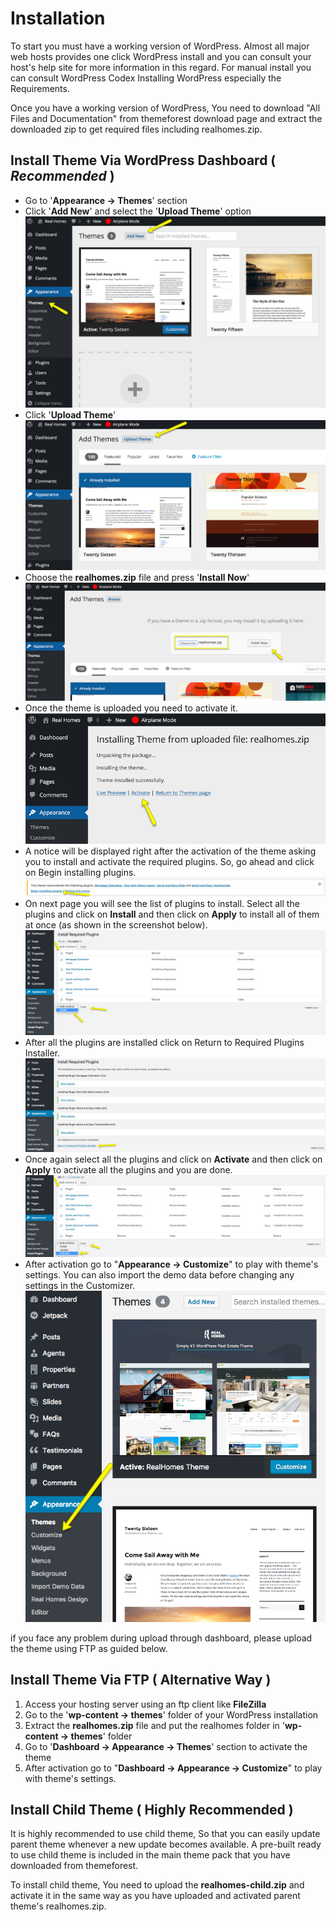 # Installation

To start you must have a working version of WordPress. Almost all major web hosts provides one click WordPress install and you can consult your host's help site for more information in this regard. For manual install you can consult WordPress Codex Installing WordPress especially the Requirements.

Once you have a working version of WordPress, You need to download "All Files and Documentation" from themeforest download page and extract the downloaded zip to get required files including realhomes.zip.

## Install Theme Via WordPress Dashboard ( _Recommended_ )

- Go to '**Appearance → Themes**' section
- Click '**Add New**' and select the '**Upload Theme**' option 
![Screenshot](images/installation/add-new.png)
- Click '**Upload Theme**' 
![Screenshot](images/installation/upload-theme.png)
- Choose the **realhomes.zip** file and press '**Install Now**' 
![Screenshot](images/installation/realhomes-zip.png)
- Once the theme is uploaded you need to activate it. 
![Screenshot](images/installation/activate-theme.png)
- A notice will be displayed right after the activation of the theme asking you to install and activate the required plugins. So, go ahead and click on Begin installing plugins. 
![Screenshot](images/installation/begin-plugin-installation.png)
- On next page you will see the list of plugins to install. Select all the plugins and click on **Install** and then click on **Apply** to install all of them at once (as shown in the screenshot below). 
![Screenshot](images/installation/install-plugins.png)
- After all the plugins are installed click on Return to Required Plugins Installer. 
![Screenshot](images/installation/return-to-install.png)
- Once again select all the plugins and click on **Activate** and then click on **Apply** to activate all the plugins and you are done. 
![Screenshot](images/installation/activate-plugins.png)
- After activation go to "**Appearance → Customize**" to play with theme's settings. You can also import the demo data before changing any settings in the Customizer. 
![Screenshot](images/installation/customize.png)

if you face any problem during upload through dashboard, please upload the theme using FTP as guided below.

## Install Theme Via FTP ( Alternative Way )

1. Access your hosting server using an ftp client like **FileZilla**
2. Go to the '**wp-content → themes**' folder of your WordPress installation
3. Extract the **realhomes.zip** file and put the realhomes folder in '**wp-content → themes**' folder
4. Go to '**Dashboard → Appearance → Themes**' section to activate the theme
5. After activation go to "**Dashboard → Appearance → Customize**" to play with theme's settings.

## Install Child Theme ( Highly Recommended )

It is highly recommended to use child theme, So that you can easily update parent theme whenever a new update becomes available. A pre-built ready to use child theme is included in the main theme pack that you have downloaded from themeforest.


To install child theme, You need to upload the **realhomes-child.zip** and activate it in the same way as you have uploaded and activated parent theme's realhomes.zip.